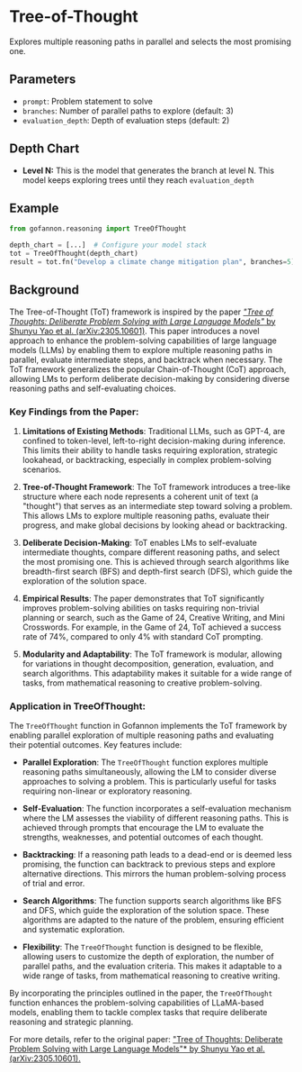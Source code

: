 # Tree-of-Thought

Explores multiple reasoning paths in parallel and selects the most promising one.


## Parameters

- `prompt`: Problem statement to solve 
- `branches`: Number of parallel paths to explore (default: 3)
- `evaluation_depth`: Depth of evaluation steps (default: 2)

## Depth Chart

- **Level N:** This is the model that generates the branch at level N. This model keeps exploring
trees until they reach `evaluation_depth`

## Example

```python
from gofannon.reasoning import TreeOfThought

depth_chart = [...]  # Configure your model stack  
tot = TreeOfThought(depth_chart)
result = tot.fn("Develop a climate change mitigation plan", branches=5)  
```

## Background

The Tree-of-Thought (ToT) framework is inspired by the paper [*"Tree of Thoughts: Deliberate Problem Solving with Large Language Models"* by Shunyu Yao et al. (arXiv:2305.10601)](https://arxiv.org/abs/2305.10601). This paper introduces a novel approach to enhance the problem-solving capabilities of large language models (LLMs) by enabling them to explore multiple reasoning paths in parallel, evaluate intermediate steps, and backtrack when necessary. The ToT framework generalizes the popular Chain-of-Thought (CoT) approach, allowing LMs to perform deliberate decision-making by considering diverse reasoning paths and self-evaluating choices.

### Key Findings from the Paper:

1. **Limitations of Existing Methods**: Traditional LLMs, such as GPT-4, are confined to token-level, left-to-right decision-making during inference. This limits their ability to handle tasks requiring exploration, strategic lookahead, or backtracking, especially in complex problem-solving scenarios.

2. **Tree-of-Thought Framework**: The ToT framework introduces a tree-like structure where each node represents a coherent unit of text (a "thought") that serves as an intermediate step toward solving a problem. This allows LMs to explore multiple reasoning paths, evaluate their progress, and make global decisions by looking ahead or backtracking.

3. **Deliberate Decision-Making**: ToT enables LMs to self-evaluate intermediate thoughts, compare different reasoning paths, and select the most promising one. This is achieved through search algorithms like breadth-first search (BFS) and depth-first search (DFS), which guide the exploration of the solution space.

4. **Empirical Results**: The paper demonstrates that ToT significantly improves problem-solving abilities on tasks requiring non-trivial planning or search, such as the Game of 24, Creative Writing, and Mini Crosswords. For example, in the Game of 24, ToT achieved a success rate of 74%, compared to only 4% with standard CoT prompting.

5. **Modularity and Adaptability**: The ToT framework is modular, allowing for variations in thought decomposition, generation, evaluation, and search algorithms. This adaptability makes it suitable for a wide range of tasks, from mathematical reasoning to creative problem-solving.

### Application in TreeOfThought:

The `TreeOfThought` function in Gofannon implements the ToT framework by enabling parallel exploration of multiple reasoning paths and evaluating their potential outcomes. Key features include:

- **Parallel Exploration**: The `TreeOfThought` function explores multiple reasoning paths simultaneously, allowing the LM to consider diverse approaches to solving a problem. This is particularly useful for tasks requiring non-linear or exploratory reasoning.

- **Self-Evaluation**: The function incorporates a self-evaluation mechanism where the LM assesses the viability of different reasoning paths. This is achieved through prompts that encourage the LM to evaluate the strengths, weaknesses, and potential outcomes of each thought.

- **Backtracking**: If a reasoning path leads to a dead-end or is deemed less promising, the function can backtrack to previous steps and explore alternative directions. This mirrors the human problem-solving process of trial and error.

- **Search Algorithms**: The function supports search algorithms like BFS and DFS, which guide the exploration of the solution space. These algorithms are adapted to the nature of the problem, ensuring efficient and systematic exploration.

- **Flexibility**: The `TreeOfThought` function is designed to be flexible, allowing users to customize the depth of exploration, the number of parallel paths, and the evaluation criteria. This makes it adaptable to a wide range of tasks, from mathematical reasoning to creative writing.

By incorporating the principles outlined in the paper, the `TreeOfThought` function enhances the problem-solving capabilities of LLaMA-based models, enabling them to tackle complex tasks that require deliberate reasoning and strategic planning.  

For more details, refer to the original paper:
["Tree of Thoughts: Deliberate Problem Solving with Large Language Models"* by Shunyu Yao et al. (arXiv:2305.10601).](https://arxiv.org/abs/2305.10601)